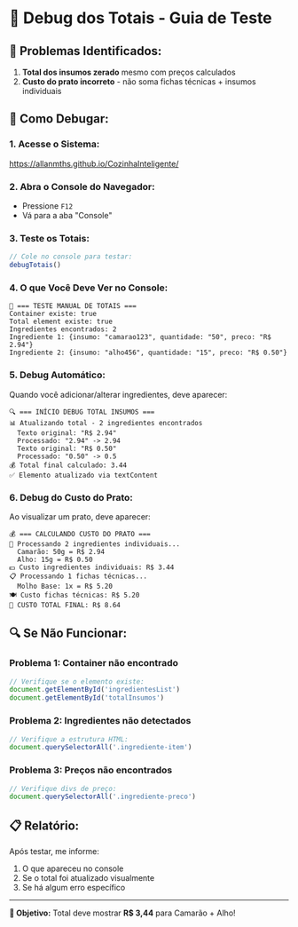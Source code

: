 # 🔧 Debug dos Totais - Guia de Teste

## 🎯 **Problemas Identificados:**
1. **Total dos insumos zerado** mesmo com preços calculados
2. **Custo do prato incorreto** - não soma fichas técnicas + insumos individuais

## 🧪 **Como Debugar:**

### 1. **Acesse o Sistema:**
https://allanmths.github.io/CozinhaInteligente/

### 2. **Abra o Console do Navegador:**
- Pressione `F12`
- Vá para a aba "Console"

### 3. **Teste os Totais:**
```javascript
// Cole no console para testar:
debugTotais()
```

### 4. **O que Você Deve Ver no Console:**
```
🧪 === TESTE MANUAL DE TOTAIS ===
Container existe: true
Total element existe: true
Ingredientes encontrados: 2
Ingrediente 1: {insumo: "camarao123", quantidade: "50", preco: "R$ 2.94"}
Ingrediente 2: {insumo: "alho456", quantidade: "15", preco: "R$ 0.50"}
```

### 5. **Debug Automático:**
Quando você adicionar/alterar ingredientes, deve aparecer:
```
🔍 === INÍCIO DEBUG TOTAL INSUMOS ===
📊 Atualizando total - 2 ingredientes encontrados
  Texto original: "R$ 2.94"
  Processado: "2.94" -> 2.94
  Texto original: "R$ 0.50"  
  Processado: "0.50" -> 0.5
💰 Total final calculado: 3.44
✅ Elemento atualizado via textContent
```

### 6. **Debug do Custo do Prato:**
Ao visualizar um prato, deve aparecer:
```
💰 === CALCULANDO CUSTO DO PRATO ===
📝 Processando 2 ingredientes individuais...
  Camarão: 50g = R$ 2.94
  Alho: 15g = R$ 0.50
💵 Custo ingredientes individuais: R$ 3.44
📋 Processando 1 fichas técnicas...
  Molho Base: 1x = R$ 5.20
🍽️ Custo fichas técnicas: R$ 5.20
💎 CUSTO TOTAL FINAL: R$ 8.64
```

## 🔍 **Se Não Funcionar:**

### **Problema 1: Container não encontrado**
```javascript
// Verifique se o elemento existe:
document.getElementById('ingredientesList')
document.getElementById('totalInsumos')
```

### **Problema 2: Ingredientes não detectados**
```javascript
// Verifique a estrutura HTML:
document.querySelectorAll('.ingrediente-item')
```

### **Problema 3: Preços não encontrados**
```javascript
// Verifique divs de preço:
document.querySelectorAll('.ingrediente-preco')
```

## 📋 **Relatório:**
Após testar, me informe:
1. O que apareceu no console
2. Se o total foi atualizado visualmente
3. Se há algum erro específico

---

**🎯 Objetivo:** Total deve mostrar **R$ 3,44** para Camarão + Alho!